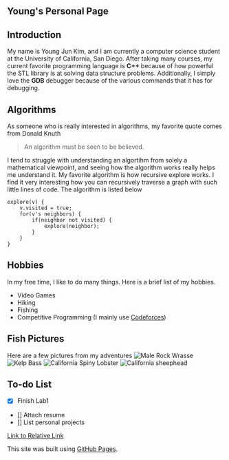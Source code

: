 ## Young's Personal Page

## Introduction
My name is Young Jun Kim, and I am currently a computer science student at the University of California, San Diego. After taking many courses, my current favorite programming language is **C++** because of how powerful the STL library is at solving data structure problems. Additionally, I simply love the **GDB** debugger because of the various commands that it has for debugging. 

## Algorithms
As someone who is really interested in algorithms, my favorite quote comes from Donald Knuth
> An algorithm must be seen to be believed.


I tend to struggle with understanding an algortihm from solely a mathematical viewpoint, and seeing how the algorithm works really helps me understand it.
My favorite algorithm is how recursive explore works. I find it very interesting how you can recursively traverse a graph with such little lines of code. The algorithm is listed below
```
explore(v) {
    v.visited = true;
    for(v's neighbors) {
        if(neighbor not visited) {
            explore(neighbor);
        }
    }
}
```

## Hobbies
In my free time, I like to do many things. Here is a brief list of my hobbies.
- Video Games
- Hiking
- Fishing
- Competitive Programming (I mainly use [Codeforces](https://codeforces.com/))


## Fish Pictures
Here are a few pictures from my adventures 
![Male Rock Wrasse](https://cdn.discordapp.com/attachments/803391931002126357/827087100293545984/20200817_135856.jpg)
![Kelp Bass](https://cdn.discordapp.com/attachments/803391931002126357/827087291880177664/20200928_160237.jpg)
![California Spiny Lobster](https://cdn.discordapp.com/attachments/803391931002126357/827087395312762930/20201031_230338.jpg)
![California sheephead](https://cdn.discordapp.com/attachments/803391931002126357/827087459577364520/20201218_120851.jpg)

## To-do List
- [x] Finish Lab1
- [] Attach resume
- [] List personal projects

[Link to Relative Link](/relative_link.md)

This site was built using [GitHub Pages](https://pages.github.com/).